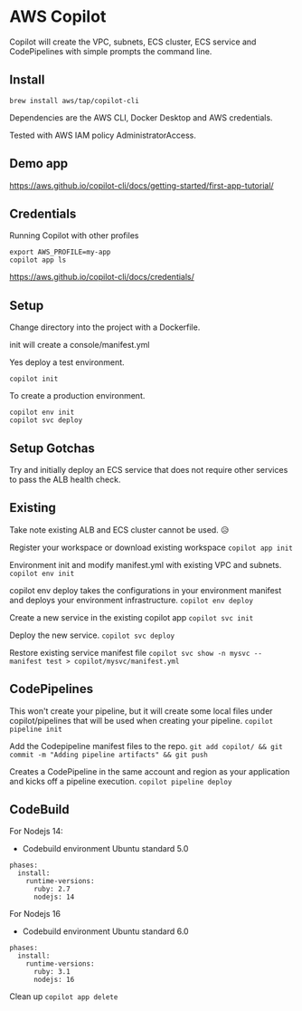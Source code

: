 <!-- Space: DOS -->
<!-- Parent: Create -->
<!-- Title: AWS Copilot -->

# AWS Copilot

Copilot will create the VPC, subnets, ECS cluster, ECS service and CodePipelines with simple prompts the command line.

## Install

`brew install aws/tap/copilot-cli`

Dependencies are the AWS CLI, Docker Desktop and AWS credentials.

Tested with AWS IAM policy AdministratorAccess.

## Demo app
https://aws.github.io/copilot-cli/docs/getting-started/first-app-tutorial/  

## Credentials
Running Copilot with other profiles

```
export AWS_PROFILE=my-app
copilot app ls
```
https://aws.github.io/copilot-cli/docs/credentials/

## Setup 
Change directory into the project with a Dockerfile. 

init will create a console/manifest.yml

Yes deploy a test environment.

`copilot init`

To create a production environment.

```
copilot env init
copilot svc deploy
```

## Setup Gotchas
Try and initially deploy an ECS service that does not require other services to pass the ALB health check. 


## Existing 

Take note existing ALB and ECS cluster cannot be used. :disappointed_relieved: 

Register your workspace or download existing workspace
`copilot app init`

Environment init and modify manifest.yml with existing VPC and subnets.
`copilot env init`

copilot env deploy takes the configurations in your environment manifest and deploys your environment infrastructure.
`copilot env deploy`

Create a new service in the existing copilot app
`copilot svc init`

Deploy the new service.
`copilot svc deploy`


Restore existing service manifest file
`copilot svc show -n mysvc --manifest test > copilot/mysvc/manifest.yml`


## CodePipelines
This won't create your pipeline, but it will create some local files under copilot/pipelines that will be used when creating your pipeline.
`copilot pipeline init`

Add the Codepipeline manifest files to the repo.
`git add copilot/ && git commit -m "Adding pipeline artifacts" && git push`

Creates a CodePipeline in the same account and region as your application and kicks off a pipeline execution.
`copilot pipeline deploy`

## CodeBuild

For Nodejs 14:
- Codebuild environment Ubuntu standard 5.0

```
phases:
  install:
    runtime-versions:
      ruby: 2.7
      nodejs: 14
```

For Nodejs 16
- Codebuild environment Ubuntu standard 6.0

```
phases:
  install:
    runtime-versions:
      ruby: 3.1
      nodejs: 16
```

Clean up
`copilot app delete`
